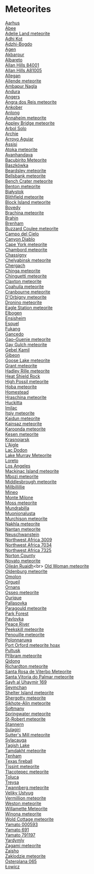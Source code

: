 # Meteorites
[Aarhus](https://en.wikipedia.org/wiki/Aarhus_(meteorite))<br>
[Abee](https://en.wikipedia.org/wiki/Abee_(meteorite))<br>
[Adelie Land meteorite](https://en.wikipedia.org/wiki/Adelie_Land_meteorite)<br>
[Adhi Kot](https://en.wikipedia.org/wiki/Adhi_Kot_(meteorite))<br>
[Adzhi-Bogdo](https://en.wikipedia.org/wiki/Adzhi-Bogdo)<br>
[Agen](https://en.wikipedia.org/wiki/Agen_(meteorite))<br>
[Akbarpur](https://en.wikipedia.org/wiki/Akbarpur_(meteorite))<br>
[Albareto](https://en.wikipedia.org/wiki/Albareto_(meteorite))<br>
[Allan Hills 84001](https://en.wikipedia.org/wiki/Allan_Hills_84001)<br>
[Allan Hills A81005](https://en.wikipedia.org/wiki/Allan_Hills_A81005)<br>
[Allegan](https://en.wikipedia.org/wiki/Allegan_(meteorite))<br>
[Allende meteorite](https://en.wikipedia.org/wiki/Allende_meteorite)<br>
[Ambapur Nagla](https://en.wikipedia.org/wiki/Ambapur_Nagla)<br>
[Andura](https://en.wikipedia.org/wiki/Andura)<br>
[Angers](https://en.wikipedia.org/wiki/Angers_(meteorite))<br>
[Angra dos Reis meteorite](https://en.wikipedia.org/wiki/Angra_dos_Reis_meteorite)<br>
[Ankober](https://en.wikipedia.org/wiki/Ankober_(meteorite))<br>
[Anlong](https://en.wikipedia.org/wiki/Anlong_(meteorite))<br>
[Annaheim meteorite](https://en.wikipedia.org/wiki/Annaheim_meteorite)<br>
[Appley Bridge meteorite](https://en.wikipedia.org/wiki/Appley_Bridge_meteorite)<br>
[Arbol Solo](https://en.wikipedia.org/wiki/Arbol_Solo_(meteorite))<br>
[Archie](https://en.wikipedia.org/wiki/Archie_(meteorite))<br>
[Arroyo Aguiar](https://en.wikipedia.org/wiki/Arroyo_Aguiar_(meteorite))<br>
[Assisi](https://en.wikipedia.org/wiki/Assisi_(meteorite))<br>
[Atoka meteorite](https://en.wikipedia.org/wiki/Atoka_meteorite)<br>
[Avanhandava](https://en.wikipedia.org/wiki/Avanhandava_(meteorite))<br>
[Bacubirito Meteorite](https://en.wikipedia.org/wiki/Bacubirito_Meteorite)<br>
[Baszkówka](https://en.wikipedia.org/wiki/Baszkówka_(meteorite))<br>
[Beardsley meteorite](https://en.wikipedia.org/wiki/Beardsley_meteorite)<br>
[Bellsbank meteorite](https://en.wikipedia.org/wiki/Bellsbank_meteorite)<br>
[Bench Crater meteorite](https://en.wikipedia.org/wiki/Bench_Crater_meteorite)<br>
[Benton meteorite](https://en.wikipedia.org/wiki/Benton_meteorite)<br>
[Białystok](https://en.wikipedia.org/wiki/Białystok_(meteorite))<br>
[Blithfield meteorite](https://en.wikipedia.org/wiki/Blithfield_meteorite)<br>
[Block Island meteorite](https://en.wikipedia.org/wiki/Block_Island_meteorite)<br>
[Bovedy](https://en.wikipedia.org/wiki/Bovedy_(meteorite))<br>
[Brachina meteorite](https://en.wikipedia.org/wiki/Brachina_meteorite)<br>
[Brahin](https://en.wikipedia.org/wiki/Brahin_(meteorite))<br>
[Brenham](https://en.wikipedia.org/wiki/Brenham_(meteorite))<br>
[Buzzard Coulee meteorite](https://en.wikipedia.org/wiki/Buzzard_Coulee_meteorite)<br>
[Campo del Cielo](https://en.wikipedia.org/wiki/Campo_del_Cielo)<br>
[Canyon Diablo](https://en.wikipedia.org/wiki/Canyon_Diablo_(meteorite))<br>
[Cape York meteorite](https://en.wikipedia.org/wiki/Cape_York_meteorite)<br>
[Chambord meteorite](https://en.wikipedia.org/wiki/Chambord_meteorite)<br>
[Chassigny](https://en.wikipedia.org/wiki/Chassigny_(meteorite))<br>
[Chelyabinsk meteorite](https://en.wikipedia.org/wiki/Chelyabinsk_meteorite)<br>
[Chergach](https://en.wikipedia.org/wiki/Chergach)<br>
[Chinga meteorite](https://en.wikipedia.org/wiki/Chinga_meteorite)<br>
[Chinguetti meteorite](https://en.wikipedia.org/wiki/Chinguetti_meteorite)<br>
[Claxton meteorite](https://en.wikipedia.org/wiki/Claxton_meteorite)<br>
[Coahuila meteorite](https://en.wikipedia.org/wiki/Coahuila_meteorite)<br>
[Cranbourne meteorite](https://en.wikipedia.org/wiki/Cranbourne_meteorite)<br>
[D'Orbigny meteorite](https://en.wikipedia.org/wiki/D'Orbigny_meteorite)<br>
[Dronino meteorite](https://en.wikipedia.org/wiki/Dronino_meteorite)<br>
[Eagle Station meteorite](https://en.wikipedia.org/wiki/Eagle_Station_meteorite)<br>
[Elbogen](https://en.wikipedia.org/wiki/Elbogen_(meteorite))<br>
[Ensisheim](https://en.wikipedia.org/wiki/Ensisheim_(meteorite))<br>
[Esquel](https://en.wikipedia.org/wiki/Esquel_(meteorite))<br>
[Fukang](https://en.wikipedia.org/wiki/Fukang_(meteorite))<br>
[Gancedo](https://en.wikipedia.org/wiki/Gancedo_(meteorite))<br>
[Gao–Guenie meteorite](https://en.wikipedia.org/wiki/Gao–Guenie_meteorite)<br>
[Gay Gulch meteorite](https://en.wikipedia.org/wiki/Gay_Gulch_meteorite)<br>
[Gebel Kamil](https://en.wikipedia.org/wiki/Gebel_Kamil_(meteorite))<br>
[Gibeon](https://en.wikipedia.org/wiki/Gibeon_(meteorite))<br>
[Goose Lake meteorite](https://en.wikipedia.org/wiki/Goose_Lake_meteorite)<br>
[Grant meteorite](https://en.wikipedia.org/wiki/Grant_meteorite)<br>
[Hadley Rille meteorite](https://en.wikipedia.org/wiki/Hadley_Rille_meteorite)<br>
[Heat Shield Rock](https://en.wikipedia.org/wiki/Heat_Shield_Rock)<br>
[High Possil meteorite](https://en.wikipedia.org/wiki/High_Possil_meteorite)<br>
[Hoba meteorite](https://en.wikipedia.org/wiki/Hoba_meteorite)<br>
[Homestead](https://en.wikipedia.org/wiki/Homestead_(meteorite))<br>
[Hraschina meteorite](https://en.wikipedia.org/wiki/Hraschina_meteorite)<br>
[Huckitta](https://en.wikipedia.org/wiki/Huckitta_(meteorite))<br>
[Imilac](https://en.wikipedia.org/wiki/Imilac)<br>
[Itqiy meteorite](https://en.wikipedia.org/wiki/Itqiy_meteorite)<br>
[Kaidun meteorite](https://en.wikipedia.org/wiki/Kaidun_meteorite)<br>
[Kainsaz meteorite](https://en.wikipedia.org/wiki/Kainsaz_meteorite)<br>
[Karoonda meteorite](https://en.wikipedia.org/wiki/Karoonda_meteorite)<br>
[Kesen meteorite](https://en.wikipedia.org/wiki/Kesen_meteorite)<br>
[Krasnojarsk](https://en.wikipedia.org/wiki/Krasnojarsk_(meteorite))<br>
[L'Aigle](https://en.wikipedia.org/wiki/L'Aigle_(meteorite))<br>
[Lac Dodon](https://en.wikipedia.org/wiki/Lac_Dodon)<br>
[Lake Murray Meteorite](https://en.wikipedia.org/wiki/Lake_Murray_Meteorite)<br>
[Loreto](https://en.wikipedia.org/wiki/Loreto_(meteorite))<br>
[Los Angeles](https://en.wikipedia.org/wiki/Los_Angeles_(meteorite))<br>
[Mackinac Island meteorite](https://en.wikipedia.org/wiki/Mackinac_Island_meteorite)<br>
[Mbozi meteorite](https://en.wikipedia.org/wiki/Mbozi_meteorite)<br>
[Middlesbrough meteorite](https://en.wikipedia.org/wiki/Middlesbrough_meteorite)<br>
[Millbillillie](https://en.wikipedia.org/wiki/Millbillillie_(meteorite))<br>
[Mineo](https://en.wikipedia.org/wiki/Mineo_(meteorite))<br>
[Monte Milone](https://en.wikipedia.org/wiki/Monte_Milone_(meteorite))<br>
[Moss meteorite](https://en.wikipedia.org/wiki/Moss_meteorite)<br>
[Mundrabilla](https://en.wikipedia.org/wiki/Mundrabilla_(meteorite))<br>
[Muonionalusta](https://en.wikipedia.org/wiki/Muonionalusta)<br>
[Murchison meteorite](https://en.wikipedia.org/wiki/Murchison_meteorite)<br>
[Nakhla meteorite](https://en.wikipedia.org/wiki/Nakhla_meteorite)<br>
[Nantan meteorite](https://en.wikipedia.org/wiki/Nantan_meteorite)<br>
[Neuschwanstein](https://en.wikipedia.org/wiki/Neuschwanstein_(meteorite))<br>
[Northwest Africa 3009](https://en.wikipedia.org/wiki/Northwest_Africa_3009)<br>
[Northwest Africa 7034](https://en.wikipedia.org/wiki/Northwest_Africa_7034)<br>
[Northwest Africa 7325](https://en.wikipedia.org/wiki/Northwest_Africa_7325)<br>
[Norton County](https://en.wikipedia.org/wiki/Norton_County_(meteorite))<br>
[Novato meteorite](https://en.wikipedia.org/wiki/Novato_meteorite)<br>
[Oileán Ruaidh](https://en.wikipedia.org/wiki/Oileán_Ruaidh_(Mars_rock))<br>
[Old Woman meteorite](https://en.wikipedia.org/wiki/Old_Woman_meteorite)<br>
[Oldenburg meteorite](https://en.wikipedia.org/wiki/Oldenburg_meteorite)<br>
[Omolon](https://en.wikipedia.org/wiki/Omolon_(meteorite))<br>
[Orgueil](https://en.wikipedia.org/wiki/Orgueil_(meteorite))<br>
[Ornans](https://en.wikipedia.org/wiki/Ornans_(meteorite))<br>
[Osseo meteorite](https://en.wikipedia.org/wiki/Osseo_meteorite)<br>
[Ourique](https://en.wikipedia.org/wiki/Ourique_(meteorite))<br>
[Pallasovka](https://en.wikipedia.org/wiki/Pallasovka_(meteorite))<br>
[Paragould meteorite](https://en.wikipedia.org/wiki/Paragould_meteorite)<br>
[Park Forest](https://en.wikipedia.org/wiki/Park_Forest_(meteorite))<br>
[Pavlovka](https://en.wikipedia.org/wiki/Pavlovka_(meteorite))<br>
[Peace River](https://en.wikipedia.org/wiki/Peace_River_(meteorite))<br>
[Peekskill meteorite](https://en.wikipedia.org/wiki/Peekskill_meteorite)<br>
[Penouille meteorite](https://en.wikipedia.org/wiki/Penouille_meteorite)<br>
[Polonnaruwa](https://en.wikipedia.org/wiki/Polonnaruwa_(meteorite))<br>
[Port Orford meteorite hoax](https://en.wikipedia.org/wiki/Port_Orford_meteorite_hoax)<br>
[Pultusk](https://en.wikipedia.org/wiki/Pultusk_(meteorite))<br>
[Příbram meteorite](https://en.wikipedia.org/wiki/Příbram_meteorite)<br>
[Qidong](https://en.wikipedia.org/wiki/Qidong_(meteorite))<br>
[Richardton meteorite](https://en.wikipedia.org/wiki/Richardton_meteorite)<br>
[Santa Rosa de Viterbo Meteorite](https://en.wikipedia.org/wiki/Santa_Rosa_de_Viterbo_Meteorite)<br>
[Santa Vitoria do Palmar meteorite](https://en.wikipedia.org/wiki/Santa_Vitoria_do_Palmar_meteorite)<br>
[Sayh al Uhaymir 169](https://en.wikipedia.org/wiki/Sayh_al_Uhaymir_169)<br>
[Seymchan](https://en.wikipedia.org/wiki/Seymchan_(meteorite))<br>
[Shelter Island meteorite](https://en.wikipedia.org/wiki/Shelter_Island_meteorite)<br>
[Shergotty meteorite](https://en.wikipedia.org/wiki/Shergotty_meteorite)<br>
[Sikhote-Alin meteorite](https://en.wikipedia.org/wiki/Sikhote-Alin_meteorite)<br>
[Sołtmany](https://en.wikipedia.org/wiki/Sołtmany_(meteorite))<br>
[Springwater meteorite](https://en.wikipedia.org/wiki/Springwater_meteorite)<br>
[St-Robert meteorite](https://en.wikipedia.org/wiki/St-Robert_meteorite)<br>
[Stannern](https://en.wikipedia.org/wiki/Stannern_(meteorite))<br>
[Sulagiri](https://en.wikipedia.org/wiki/Sulagiri_(meteorite))<br>
[Sutter's Mill meteorite](https://en.wikipedia.org/wiki/Sutter's_Mill_meteorite)<br>
[Sylacauga](https://en.wikipedia.org/wiki/Sylacauga_(meteorite))<br>
[Tagish Lake](https://en.wikipedia.org/wiki/Tagish_Lake_(meteorite))<br>
[Tamdakht meteorite](https://en.wikipedia.org/wiki/Tamdakht_meteorite)<br>
[Tenham](https://en.wikipedia.org/wiki/Tenham_(meteorite))<br>
[Texas fireball](https://en.wikipedia.org/wiki/Texas_fireball)<br>
[Tissint meteorite](https://en.wikipedia.org/wiki/Tissint_meteorite)<br>
[Tlacotepec meteorite](https://en.wikipedia.org/wiki/Tlacotepec_meteorite)<br>
[Toluca](https://en.wikipedia.org/wiki/Toluca_(meteorite))<br>
[Treysa](https://en.wikipedia.org/wiki/Treysa_(meteorite))<br>
[Twannberg meteorite](https://en.wikipedia.org/wiki/Twannberg_meteorite)<br>
[Veliky Ustyug](https://en.wikipedia.org/wiki/Veliky_Ustyug_(meteorite))<br>
[Vermillion meteorite](https://en.wikipedia.org/wiki/Vermillion_meteorite)<br>
[Weston meteorite](https://en.wikipedia.org/wiki/Weston_meteorite)<br>
[Willamette Meteorite](https://en.wikipedia.org/wiki/Willamette_Meteorite)<br>
[Winona meteorite](https://en.wikipedia.org/wiki/Winona_meteorite)<br>
[Wold Cottage meteorite](https://en.wikipedia.org/wiki/Wold_Cottage_meteorite)<br>
[Yamato 000593](https://en.wikipedia.org/wiki/Yamato_000593)<br>
[Yamato 691](https://en.wikipedia.org/wiki/Yamato_691)<br>
[Yamato 791197](https://en.wikipedia.org/wiki/Yamato_791197)<br>
[Yardymly](https://en.wikipedia.org/wiki/Yardymly_(meteorite))<br>
[Zagami meteorite](https://en.wikipedia.org/wiki/Zagami_meteorite)<br>
[Zaisho](https://en.wikipedia.org/wiki/Zaisho)<br>
[Zaklodzie meteorite](https://en.wikipedia.org/wiki/Zaklodzie_meteorite)<br>
[Österplana 065](https://en.wikipedia.org/wiki/Österplana_065)<br>
[Łowicz](https://en.wikipedia.org/wiki/Łowicz_(meteorite))<br>
